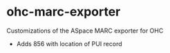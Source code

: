 # ohc-marc-exporter

Customizations of the ASpace MARC exporter for OHC
  * Adds 856 with location of PUI record

